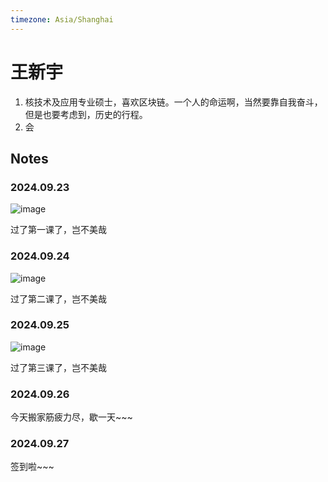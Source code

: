 ```yaml
---
timezone: Asia/Shanghai
---
```


# 王新宇
1. 核技术及应用专业硕士，喜欢区块链。一个人的命运啊，当然要靠自我奋斗，但是也要考虑到，历史的行程。
2. 会


   
## Notes

<!-- Content_START -->

### 2024.09.23
![image](https://github.com/user-attachments/assets/b01f1638-52ed-4a95-bb60-32668c4c37ce)

过了第一课了，岂不美哉
### 

### 2024.09.24
![image](https://github.com/user-attachments/assets/e1fc3ec9-a4f3-4ebc-b0a4-ab6a76e4a5e9)


过了第二课了，岂不美哉
### 

### 2024.09.25
![image](https://github.com/user-attachments/assets/802fc33a-b7e6-444e-b434-d50f24599880)



过了第三课了，岂不美哉
### 

### 2024.09.26
今天搬家筋疲力尽，歇一天~~~
### 

### 2024.09.27
签到啦~~~
### 

<!-- Content_END -->

